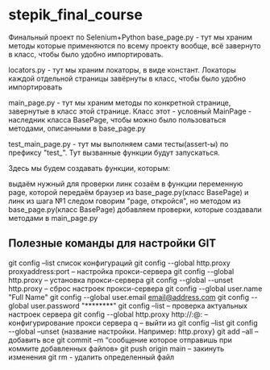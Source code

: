 # stepik_final_course
Финальный проект по Selenium+Python
base_page.py - тут мы храним методы которые применяются по всему проекту вообще, всё завернуто в класс, чтобы было удобно импортировать.

locators.py - тут мы храним локаторы, в виде констант. Локаторы каждой отдельной страницы завёрнуты в класс, чтобы было удобно импортировать

main_page.py - тут мы храним методы по конкретной странице, завернутые в класс этой странице. Класс этот - условный MainPage - наследник класса BasePage, чтобы можно было пользоваться методами, описанными в base_page.py

test_main_page.py - тут мы выполняем сами тесты(assert-ы) по префиксу "test_". Тут вызванные функции будут запускаться.

Здесь мы будем создавать функции, которым:

выдаём нужный для проверки линк
созаём в функции переменную page, которой передаём браузер из base_page.py(класс BasePage) и линк из шага №1
следом говорим "page, откройся", но методом из base_page.py(класс BasePage)
добавляем проверки, которые создавали методами в main_page.py


## Полезные команды для настройки GIT

git config –list  список конфигураций
git config --global http.proxy proxyaddress:port – настройка прокси-сервера
git config --global http.proxy – установка прокси-сервера
git config --global --unset http.proxy – сброс настроек прокси-сервера
git config --global user.name "Full Name"
git config --global user.email email@address.com
git config --global user.password "********"
git config –list – проверка актуальных настроек сервера
git config --global http.proxy http://<login>:<password>@<proxyadress>:<port> – конфигурирование прокси сервера
q – выйти из git config –list
git config --global –unset {название настройки. Например: http.proxy}
git add –all – добавить все
git commit –m “сообщение которое отправишь при коммите добавленных файлов»
git push origin main – закинуть изменения
git rm <filename> - удалить определенный файл
 